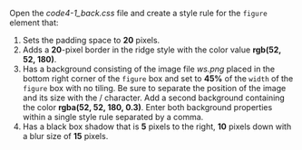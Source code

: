 Open the _code4-1_back.css_ file and create a style rule for the `figure` element that:

1. Sets the padding space to **20** pixels.
2. Adds a **20**-pixel border in the ridge style with the color value **rgb(52, 52, 180)**.
3. Has a background consisting of the image file _ws.png_ placed in the bottom right corner of the `figure` box and set to **45%** of the `width` of the `figure` box with no tiling. Be sure to separate the position of the image and its size with the / character. Add a second background containing the color **rgba(52, 52, 180, 0.3)**. Enter both background properties within a single style rule separated by a comma.
4. Has a black box shadow that is **5** pixels to the right, **10** pixels down with a blur size of **15** pixels.
